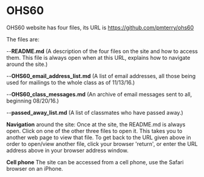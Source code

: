 # OHS60

OHS60 website has four files, its URL is https://github.com/pmterry/ohs60

The files are:

--__README.md__ (A description of the four files on the site and how to access them. 
This file is always open when at this URL, explains how to navigate around the site.)

--__OHS60_email_address_list.md__ (A list of email addresses, all those being used
for mailings to the whole class as of 11/13/16.)

--__OHS60_class_messages.md__ (An archive of email messages sent to all, beginning 08/20/16.) 

--__passed_away_list.md__ (A list of classmates who have passed away.)

__Navigation__ around the site: Once at the site, the README.md is always open.
Click on one of the other three files to open it. This takes you to another web page to
view that file. To get back to the URL given above in order to open/view another file, 
click your browser 'return', or enter the URL address above in your browser address window. 

__Cell phone__ The site can be accessed from a cell phone, use the Safari browser 
on an iPhone.
